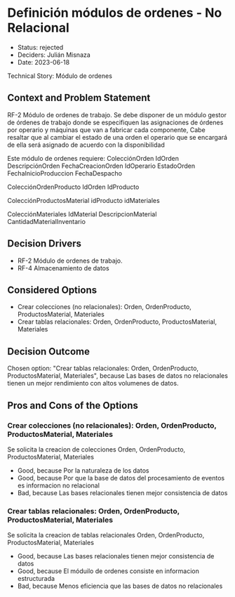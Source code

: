 # Definición módulos de ordenes - No Relacional

* Status: rejected
* Deciders: Julián Misnaza
* Date: 2023-06-18

Technical Story: Módulo de ordenes

## Context and Problem Statement

RF-2 Módulo de ordenes de trabajo.
Se debe disponer de un módulo gestor de órdenes de trabajo donde se especifiquen las asignaciones de órdenes por operario y máquinas que van a fabricar cada componente, Cabe resaltar que al cambiar el estado de una orden el operario que se encargará de ella será asignado de acuerdo con la disponibilidad

Este módulo de ordenes requiere: 
ColecciónOrden
IdOrden
DescripciónOrden
FechaCreacionOrden
IdOperario
EstadoOrden
FechaInicioProduccion
FechaDespacho

ColecciónOrdenProducto
IdOrden
IdProducto

ColecciónProductosMaterial
idProducto
idMateriales

ColecciónMateriales
IdMaterial
DescripcionMaterial
CantidadMaterialInventario

## Decision Drivers

* RF-2 Módulo de ordenes de trabajo.
* RF-4 Almacenamiento de datos

## Considered Options

* Crear colecciones (no relacionales): Orden, OrdenProducto, ProductosMaterial, Materiales
* Crear tablas relacionales: Orden, OrdenProducto, ProductosMaterial, Materiales

## Decision Outcome

Chosen option: "Crear tablas relacionales: Orden, OrdenProducto, ProductosMaterial, Materiales", because Las bases de datos no relacionales tienen un mejor rendimiento con altos volumenes de datos.

## Pros and Cons of the Options

### Crear colecciones (no relacionales): Orden, OrdenProducto, ProductosMaterial, Materiales

Se solicita la creacion de colecciones Orden, OrdenProducto, ProductosMaterial, Materiales

* Good, because Por la naturaleza de los datos
* Good, because Por que la base de datos del procesamiento de eventos es informacion no relacional
* Bad, because Las bases relacionales tienen mejor consistencia de datos

### Crear tablas relacionales: Orden, OrdenProducto, ProductosMaterial, Materiales

Se solicita la creacion de tablas relacionales Orden, OrdenProducto, ProductosMaterial, Materiales

* Good, because Las bases relacionales tienen mejor consistencia de datos
* Good, because El móduilo de ordenes consiste en informacion estructurada
* Bad, because Menos eficiencia que las bases de datos no relacionales
